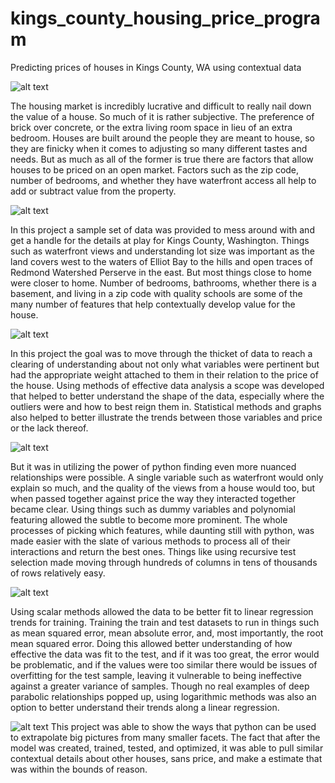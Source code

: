 # kings_county_housing_price_program
Predicting prices of houses in Kings County, WA using contextual data

![alt text](https://www.langan.com/wp-content/uploads/2020/01/Seattle-996x554-1.jpg)

The housing market is incredibly lucrative and difficult to really nail down the value of a house. So much of it is rather subjective. The preference of brick over concrete, or the extra living room space in lieu of an extra bedroom. Houses are built around the people they are meant to house, so they are finicky when it comes to adjusting so many different tastes and needs. But as much as all of the former is true there are factors that allow houses to be priced on an open market. Factors such as the zip code, number of bedrooms, and whether they have waterfront access all help to add or subtract value from the property.

![alt text](https://res.cloudinary.com/dyd911kmh/image/upload/f_auto,q_auto:best/v1537549832/Image2_ajaeo8.png)

In this project a sample set of data was provided to mess around with and get a handle for the details at play for Kings County, Washington. Things such as waterfront views and understanding lot size was important as the land covers west to the waters of Elliot Bay to the hills and open traces of Redmond Watershed Perserve in the east. But most things close to home were closer to home. Number of bedrooms, bathrooms, whether there is a basement, and living in a zip code with quality schools are some of the many number of features that help contextually develop value for the house.

![alt text](https://algotrading101.com/learn/wp-content/uploads/2020/06/training-validation-test-data-set.png)

In this project the goal was to move through the thicket of data to reach a clearing of understanding about not only what variables were pertinent but had the appropriate weight attached to them in their relation to the price of the house. Using methods of effective data analysis a scope was developed that helped to better understand the shape of the data, especially where the outliers were and how to best reign them in. Statistical methods and graphs also helped to better illustrate the trends between those variables and price or the lack thereof. 

![alt text](https://i.morioh.com/2020/04/14/57ff5c724e7c.jpg)

But it was in utilizing the power of python finding even more nuanced relationships were possible. A single variable such as waterfront would only explain so much, and the quality of the views from a house would too, but when passed together against price the way they interacted together became clear. Using things such as dummy variables and polynomial featuring allowed the subtle to become more prominent. The whole processes of picking which features, while daunting still with python, was made easier with the slate of various methods to process all of their interactions and return the best ones. Things like using recursive test selection made moving through hundreds of columns in tens of thousands of rows relatively easy. 

![alt text](https://miro.medium.com/max/1358/1*WCyPUnYwFajY-loYht2D8Q.png)

Using scalar methods allowed the data to be better fit to linear regression trends for training. Training the train and test datasets to run in things such as mean squared error, mean absolute error, and, most importantly, the root mean squared error. Doing this allowed better understanding of how effective the data was fit to the test, and if it was too great, the error would be problematic, and if the values were too similar there would be issues of overfitting for the test sample, leaving it vulnerable to being ineffective against a greater variance of samples. Though no real examples of deep parabolic relationships popped up, using logarithmic methods was also an option to better understand their trends along a linear regression. 

![alt text](https://cdn.geekwire.com/wp-content/uploads/2017/05/seattleskyline-630x473.jpg)
This project was able to show the ways that python can be used to extrapolate big pictures from many smaller facets. The fact that after the model was created, trained, tested, and optimized, it was able to pull similar contextual details about other houses, sans price, and make a estimate that was within the bounds of reason.
